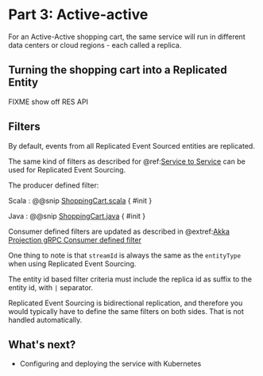 # Part 3: Active-active

For an Active-Active shopping cart, the same service will run in different data centers or cloud regions - each called a replica.

## Turning the shopping cart into a Replicated Entity

FIXME show off RES API

## Filters

By default, events from all Replicated Event Sourced entities are replicated.

The same kind of filters as described for @ref:[Service to Service](2-service-to-service.md#filters) can be used for
Replicated Event Sourcing.

The producer defined filter:

Scala
:  @@snip [ShoppingCart.scala](/samples/replicated/shopping-cart-service-scala/src/main/scala/shopping/cart/ShoppingCart.scala) { #init }

Java
:  @@snip [ShoppingCart.java](/samples/replicated/shopping-cart-service-java/src/main/java/shopping/cart/ShoppingCart.java) { #init }

Consumer defined filters are updated as described in @extref:[Akka Projection gRPC Consumer defined filter](akka-projection:grpc.md#consumer-defined-filter)

One thing to note is that `streamId` is always the same as the `entityType` when using Replicated Event Sourcing.

The entity id based filter criteria must include the replica id as suffix to the entity id, with `|` separator.

Replicated Event Sourcing is bidirectional replication, and therefore you would typically have to define the same
filters on both sides. That is not handled automatically.

## What's next?

* Configuring and deploying the service with Kubernetes
